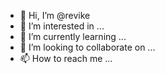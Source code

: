 - 👋 Hi, I’m @revike
- 👀 I’m interested in ...
- 🌱 I’m currently learning ...
- 💞️ I’m looking to collaborate on ...
- 📫 How to reach me ...

<!---
revike/revike is a ✨ special ✨ repository because its `README.md` (this file) appears on your GitHub profile.
You can click the Preview link to take a look at your changes.
--->
